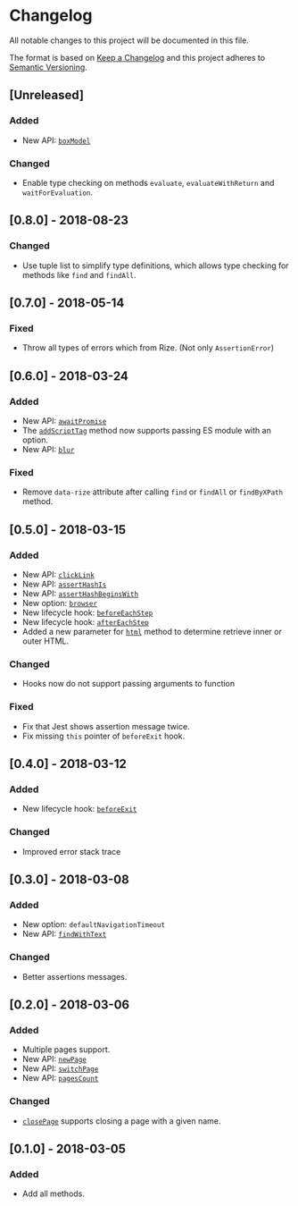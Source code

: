 # Changelog
All notable changes to this project will be documented in this file.

The format is based on [Keep a Changelog](http://keepachangelog.com/en/1.0.0/)
and this project adheres to [Semantic Versioning](http://semver.org/spec/v2.0.0.html).

## [Unreleased]
### Added
- New API: [`boxModel`](https://rize.js.org/api/classes/_index_.rize.html#boxmodel)
### Changed
- Enable type checking on methods `evaluate`, `evaluateWithReturn` and `waitForEvaluation`.

## [0.8.0] - 2018-08-23
### Changed
- Use tuple list to simplify type definitions, which allows type checking for methods like `find` and `findAll`.

## [0.7.0] - 2018-05-14
### Fixed
- Throw all types of errors which from Rize. (Not only `AssertionError`)

## [0.6.0] - 2018-03-24
### Added
- New API: [`awaitPromise`](https://rize.js.org/api/classes/_index_.rize.html#awaitpromise)
- The [`addScriptTag`](https://rize.js.org/api/classes/_index_.rize.html#addscripttag) method now supports passing ES module with an option.
- New API: [`blur`](https://rize.js.org/api/classes/_index_.rize.html#blur)
### Fixed
- Remove `data-rize` attribute after calling `find` or `findAll` or `findByXPath` method.

## [0.5.0] - 2018-03-15
### Added
- New API: [`clickLink`](https://rize.js.org/api/classes/_index_.rize.html#clicklink)
- New API: [`assertHashIs`](https://rize.js.org/api/classes/_index_.rize.html#asserthashis)
- New API: [`assertHashBeginsWith`](https://rize.js.org/api/classes/_index_.rize.html#asserthashbeginswith)
- New option: [`browser`](https://rize.js.org/api/interfaces/_index_.rize.rizeoptions.html#browser)
- New lifecycle hook: [`beforeEachStep`](https://rize.js.org/api/interfaces/_index_.rize.rizeoptions.html#beforeeachstep)
- New lifecycle hook: [`afterEachStep`](https://rize.js.org/api/interfaces/_index_.rize.rizeoptions.html#aftereachstep)
- Added a new parameter for [`html`](https://rize.js.org/api/classes/_index_.rize.html#html) method to determine retrieve inner or outer HTML.
### Changed
- Hooks now do not support passing arguments to function
### Fixed
- Fix that Jest shows assertion message twice.
- Fix missing `this` pointer of `beforeExit` hook.

## [0.4.0] - 2018-03-12
### Added
- New lifecycle hook: [`beforeExit`](https://rize.js.org/api/interfaces/_index_.rize.rizeoptions.html#beforeexit)
### Changed
- Improved error stack trace

## [0.3.0] - 2018-03-08
### Added
- New option: `defaultNavigationTimeout`
- New API: [`findWithText`](https://rize.js.org/api/classes/_index_.rize.html#findwithtext)
### Changed
- Better assertions messages.

## [0.2.0] - 2018-03-06
### Added
- Multiple pages support.
- New API: [`newPage`](https://rize.js.org/api/classes/_index_.rize.html#newpage)
- New API: [`switchPage`](https://rize.js.org/api/classes/_index_.rize.html#switchpage)
- New API: [`pagesCount`](https://rize.js.org/api/classes/_index_.rize.html#pagescount)
### Changed
- [`closePage`](https://rize.js.org/api/classes/_index_.rize.html#closepage) supports closing a page with a given name.

## [0.1.0] - 2018-03-05
### Added
- Add all methods.
